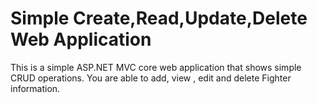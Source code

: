 # Simple Create,Read,Update,Delete Web Application

This is a simple ASP.NET MVC core web application that shows simple CRUD operations.
You are able to add, view , edit and delete Fighter information.
